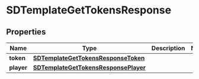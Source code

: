# SDTemplateGetTokensResponse

## Properties
Name | Type | Description | Notes
------------ | ------------- | ------------- | -------------
**token** | [**SDTemplateGetTokensResponseToken**](SDTemplateGetTokensResponseToken.md) |  | 
**player** | [**SDTemplateGetTokensResponsePlayer**](SDTemplateGetTokensResponsePlayer.md) |  | 
